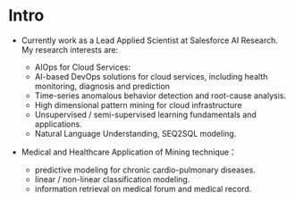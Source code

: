 
# Intro

* Currently work as a Lead Applied Scientist at Salesforce AI Research. My research interests are: 
  * AIOps for Cloud Services:
  * AI-based DevOps solutions for cloud services, including health monitoring, diagnosis and prediction
  * Time-series anomalous behavior detection and root-cause analysis.
  * High dimensional pattern mining for cloud infrastructure
  * Unsupervised / semi-supervised learning fundamentals and applications.
  * Natural Language Understanding, SEQ2SQL modeling.

* Medical and Healthcare Application of Mining technique：
  * predictive modeling for chronic cardio-pulmonary diseases.
  * linear / non-linear classification modeling.
  * information retrieval on medical forum and medical record.


